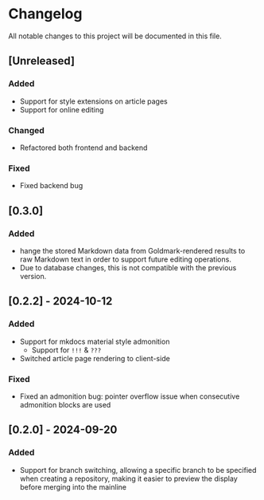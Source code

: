 # Changelog

All notable changes to this project will be documented in this file.

## [Unreleased]

### Added

- Support for style extensions on article pages
- Support for online editing

### Changed

- Refactored both frontend and backend

### Fixed

- Fixed backend bug

## [0.3.0]

### Added

- hange the stored Markdown data from Goldmark-rendered results to raw Markdown text in order to support future editing operations.
- Due to database changes, this is not compatible with the previous version.

## [0.2.2] - 2024-10-12

### Added

- Support for mkdocs material style admonition
  - Support for `!!!` & `???`
- Switched article page rendering to client-side

### Fixed

- Fixed an admonition bug: pointer overflow issue when consecutive admonition blocks are used

## [0.2.0] - 2024-09-20

### Added

- Support for branch switching, allowing a specific branch to be specified when creating a repository, making it easier to preview the display before merging into the mainline
